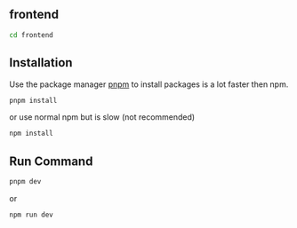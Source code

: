 ## frontend 
```bash
cd frontend
```

## Installation

Use the package manager [pnpm]([https://pip.pypa.io/en/stable/](https://pnpm.io/installation)) to install packages is a lot faster then npm.

```bash
pnpm install
```

or use normal npm but is slow (not recommended)
```bash
npm install
```
## Run Command

```bash
pnpm dev
```
or
```bash 
npm run dev
```
